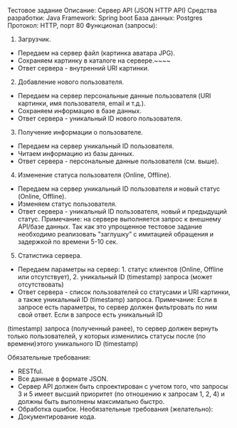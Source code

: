 Тестовое задание
Описание: Сервер API (JSON HTTP API)
Средства разработки: Java
Framework: Spring boot
База данных: Postgres
Протокол: HTTP, порт 80 Функционал (запросы):

1. Загрузчик.
* Передаем на сервер файл (картинка аватара JPG).
* Сохраняем картинку в каталоге на сервере.~~~~
* Ответ сервера - внутренний URI картинки.

2. Добавление нового пользователя.
* Передаем на сервер персональные данные пользователя (URI
картинки, имя пользователя, email и т.д.).
* Сохраняем информацию в базе данных.
* Ответ сервера - уникальный ID нового пользователя.

3. Получение информации о пользователе.
* Передаем на сервер уникальный ID пользователя.
* Читаем информацию из базы данных.
* Ответ сервера - персональные данные пользователя (см. выше).

4. Изменение статуса пользователя (Online, Offline).
* Передаем на сервер уникальный ID пользователя и новый статус
(Online, Offline).
* Изменяем статус пользователя.
* Ответ сервера - уникальный ID пользователя, новый и предыдущий
статус.
Примечание: на сервере выполняется запрос к внешнему API/базе
данных. Так как это упрощенное тестовое задание необходимо
реализовать &quot;заглушку” с имитацией обращения и задержкой по времени
5-10 сек.

5. Статистика сервера.
* Передаем параметры на сервер: 1. статус клиентов (Online, Offline
или отсутствует), 2. уникальный ID (timestamp) запроса (может
отсутствовать)
* Ответ сервера - список пользователей со статусами и URI картинки,
а также уникальный ID (timestamp) запроса.
Примечание: Если в запросе есть параметры, то сервер должен
фильтровать по ним свой ответ. Если в запросе есть уникальный ID

(timestamp) запроса (полученный ранее), то сервер должен вернуть
только пользователей, у которых изменились статусы после (по
времени)этого уникального ID (timestamp)

Обязательные требования:
- RESTful.
- Все данные в формате JSON.
- Сервер API должен быть спроектирован с учетом того, что запросы 3 и 5 имеет
высший приоритет (по отношению к запросам 1, 2, 4) и должны быть
выполнены максимально быстро.
- Обработка ошибок.
Необязательные требования (желательно):
- Документирование кода.
